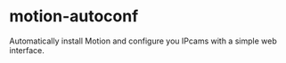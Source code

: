 # motion-autoconf
Automatically install Motion and configure you IPcams with a simple web interface.
